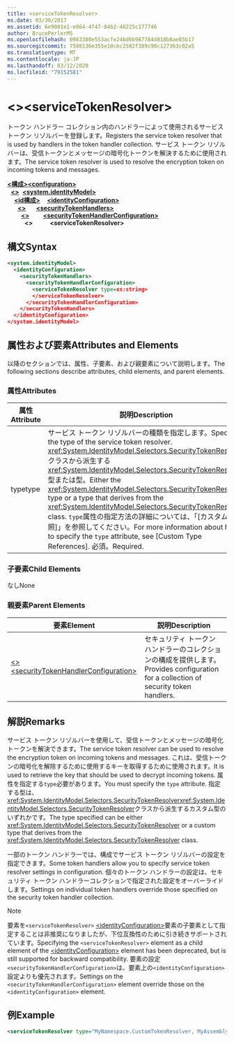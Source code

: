 ```yaml
---
title: <serviceTokenResolver>
ms.date: 03/30/2017
ms.assetid: 6e9001e1-e064-4f47-84b2-46225c177746
author: BrucePerlerMS
ms.openlocfilehash: 0983380e553acfe246d6b987784d818b8ae85b17
ms.sourcegitcommit: 7588136e355e10cbc2582f389c90c127363c02a5
ms.translationtype: MT
ms.contentlocale: ja-JP
ms.lasthandoff: 03/12/2020
ms.locfileid: "79152581"
---
```

# <a name="servicetokenresolver"></a><span data-ttu-id="40924-101">\<></span><span class="sxs-lookup"><span data-stu-id="40924-101">\<serviceTokenResolver></span></span>
<span data-ttu-id="40924-102">トークン ハンドラー コレクション内のハンドラーによって使用されるサービス トークン リゾルバーを登録します。</span><span class="sxs-lookup"><span data-stu-id="40924-102">Registers the service token resolver that is used by handlers in the token handler collection.</span></span> <span data-ttu-id="40924-103">サービス トークン リゾルバーは、受信トークンとメッセージの暗号化トークンを解決するために使用されます。</span><span class="sxs-lookup"><span data-stu-id="40924-103">The service token resolver is used to resolve the encryption token on incoming tokens and messages.</span></span>  
  
<span data-ttu-id="40924-104">[**\<構成>**](../configuration-element.md)</span><span class="sxs-lookup"><span data-stu-id="40924-104">[**\<configuration>**](../configuration-element.md)</span></span>\
<span data-ttu-id="40924-105">&nbsp;&nbsp;[**\<>**](system-identitymodel.md)</span><span class="sxs-lookup"><span data-stu-id="40924-105">&nbsp;&nbsp;[**\<system.identityModel>**](system-identitymodel.md)</span></span>\
<span data-ttu-id="40924-106">&nbsp;&nbsp;&nbsp;&nbsp;[**\<id構成>**](identityconfiguration.md)</span><span class="sxs-lookup"><span data-stu-id="40924-106">&nbsp;&nbsp;&nbsp;&nbsp;[**\<identityConfiguration>**](identityconfiguration.md)</span></span>\
<span data-ttu-id="40924-107">&nbsp;&nbsp;&nbsp;&nbsp;&nbsp;&nbsp;[**\<>**](securitytokenhandlers.md)</span><span class="sxs-lookup"><span data-stu-id="40924-107">&nbsp;&nbsp;&nbsp;&nbsp;&nbsp;&nbsp;[**\<securityTokenHandlers>**](securitytokenhandlers.md)</span></span>\
<span data-ttu-id="40924-108">&nbsp;&nbsp;&nbsp;&nbsp;&nbsp;&nbsp;&nbsp;&nbsp;[**\<>**](securitytokenhandlerconfiguration.md)</span><span class="sxs-lookup"><span data-stu-id="40924-108">&nbsp;&nbsp;&nbsp;&nbsp;&nbsp;&nbsp;&nbsp;&nbsp;[**\<securityTokenHandlerConfiguration>**](securitytokenhandlerconfiguration.md)</span></span>\
<span data-ttu-id="40924-109">&nbsp;&nbsp;&nbsp;&nbsp;&nbsp;&nbsp;&nbsp;&nbsp;&nbsp;&nbsp;**\<>**</span><span class="sxs-lookup"><span data-stu-id="40924-109">&nbsp;&nbsp;&nbsp;&nbsp;&nbsp;&nbsp;&nbsp;&nbsp;&nbsp;&nbsp;**\<serviceTokenResolver>**</span></span>  
  
## <a name="syntax"></a><span data-ttu-id="40924-110">構文</span><span class="sxs-lookup"><span data-stu-id="40924-110">Syntax</span></span>  
  
```xml  
<system.identityModel>  
  <identityConfiguration>  
    <securityTokenHandlers>  
      <securityTokenHandlerConfiguration>  
        <serviceTokenResolver type=xs:string>  
        </serviceTokenResolver>  
      </securityTokenHandlerConfiguration>  
    </securityTokenHandlers>  
  </identityConfiguration>  
</system.identityModel>  
```  
  
## <a name="attributes-and-elements"></a><span data-ttu-id="40924-111">属性および要素</span><span class="sxs-lookup"><span data-stu-id="40924-111">Attributes and Elements</span></span>  
 <span data-ttu-id="40924-112">以降のセクションでは、属性、子要素、および親要素について説明します。</span><span class="sxs-lookup"><span data-stu-id="40924-112">The following sections describe attributes, child elements, and parent elements.</span></span>  
  
### <a name="attributes"></a><span data-ttu-id="40924-113">属性</span><span class="sxs-lookup"><span data-stu-id="40924-113">Attributes</span></span>  
  
|<span data-ttu-id="40924-114">属性</span><span class="sxs-lookup"><span data-stu-id="40924-114">Attribute</span></span>|<span data-ttu-id="40924-115">説明</span><span class="sxs-lookup"><span data-stu-id="40924-115">Description</span></span>|  
|---------------|-----------------|  
|<span data-ttu-id="40924-116">type</span><span class="sxs-lookup"><span data-stu-id="40924-116">type</span></span>|<span data-ttu-id="40924-117">サービス トークン リゾルバーの種類を指定します。</span><span class="sxs-lookup"><span data-stu-id="40924-117">Specifies the type of the service token resolver.</span></span> <span data-ttu-id="40924-118"><xref:System.IdentityModel.Selectors.SecurityTokenResolver>クラスから派生する<xref:System.IdentityModel.Selectors.SecurityTokenResolver>型または型。</span><span class="sxs-lookup"><span data-stu-id="40924-118">Either the <xref:System.IdentityModel.Selectors.SecurityTokenResolver> type or a type that derives from the <xref:System.IdentityModel.Selectors.SecurityTokenResolver> class.</span></span> <span data-ttu-id="40924-119">`type`属性の指定方法の詳細については、「[カスタム型参照]」を参照してください。</span><span class="sxs-lookup"><span data-stu-id="40924-119">For more information about how to specify the `type` attribute, see [Custom Type References].</span></span> <span data-ttu-id="40924-120">必須。</span><span class="sxs-lookup"><span data-stu-id="40924-120">Required.</span></span>|  
  
### <a name="child-elements"></a><span data-ttu-id="40924-121">子要素</span><span class="sxs-lookup"><span data-stu-id="40924-121">Child Elements</span></span>  
 <span data-ttu-id="40924-122">なし</span><span class="sxs-lookup"><span data-stu-id="40924-122">None</span></span>  
  
### <a name="parent-elements"></a><span data-ttu-id="40924-123">親要素</span><span class="sxs-lookup"><span data-stu-id="40924-123">Parent Elements</span></span>  
  
|<span data-ttu-id="40924-124">要素</span><span class="sxs-lookup"><span data-stu-id="40924-124">Element</span></span>|<span data-ttu-id="40924-125">説明</span><span class="sxs-lookup"><span data-stu-id="40924-125">Description</span></span>|  
|-------------|-----------------|  
|[<span data-ttu-id="40924-126">\<></span><span class="sxs-lookup"><span data-stu-id="40924-126">\<securityTokenHandlerConfiguration></span></span>](securitytokenhandlerconfiguration.md)|<span data-ttu-id="40924-127">セキュリティ トークン ハンドラーのコレクションの構成を提供します。</span><span class="sxs-lookup"><span data-stu-id="40924-127">Provides configuration for a collection of security token handlers.</span></span>|  
  
## <a name="remarks"></a><span data-ttu-id="40924-128">解説</span><span class="sxs-lookup"><span data-stu-id="40924-128">Remarks</span></span>  
 <span data-ttu-id="40924-129">サービス トークン リゾルバーを使用して、受信トークンとメッセージの暗号化トークンを解決できます。</span><span class="sxs-lookup"><span data-stu-id="40924-129">The service token resolver can be used to resolve the encryption token on incoming tokens and messages.</span></span> <span data-ttu-id="40924-130">これは、受信トークンの暗号化を解除するために使用するキーを取得するために使用されます。</span><span class="sxs-lookup"><span data-stu-id="40924-130">It is used to retrieve the key that should be used to decrypt incoming tokens.</span></span> <span data-ttu-id="40924-131">属性を指定する`type`必要があります。</span><span class="sxs-lookup"><span data-stu-id="40924-131">You must specify the `type` attribute.</span></span> <span data-ttu-id="40924-132">指定する型は、<xref:System.IdentityModel.Selectors.SecurityTokenResolver><xref:System.IdentityModel.Selectors.SecurityTokenResolver>クラスから派生するカスタム型のいずれかです。</span><span class="sxs-lookup"><span data-stu-id="40924-132">The type specified can be either <xref:System.IdentityModel.Selectors.SecurityTokenResolver> or a custom type that derives from the <xref:System.IdentityModel.Selectors.SecurityTokenResolver> class.</span></span>  
  
 <span data-ttu-id="40924-133">一部のトークン ハンドラーでは、構成でサービス トークン リゾルバーの設定を指定できます。</span><span class="sxs-lookup"><span data-stu-id="40924-133">Some token handlers allow you to specify service token resolver settings in configuration.</span></span> <span data-ttu-id="40924-134">個々のトークン ハンドラーの設定は、セキュリティ トークン ハンドラーコレクションで指定された設定をオーバーライドします。</span><span class="sxs-lookup"><span data-stu-id="40924-134">Settings on individual token handlers override those specified on the security token handler collection.</span></span>  
  
> [!NOTE]
> <span data-ttu-id="40924-135">要素を`<serviceTokenResolver>` [ \<identityConfiguration>](identityconfiguration.md)要素の子要素として指定することは非推奨になりましたが、下位互換性のために引き続きサポートされています。</span><span class="sxs-lookup"><span data-stu-id="40924-135">Specifying the `<serviceTokenResolver>` element as a child element of the [\<identityConfiguration>](identityconfiguration.md) element has been deprecated, but is still supported for backward compatibility.</span></span> <span data-ttu-id="40924-136">要素の設定`<securityTokenHandlerConfiguration>`は、要素上の`<identityConfiguration>`設定よりも優先されます。</span><span class="sxs-lookup"><span data-stu-id="40924-136">Settings on the `<securityTokenHandlerConfiguration>` element override those on the `<identityConfiguration>` element.</span></span>  
  
## <a name="example"></a><span data-ttu-id="40924-137">例</span><span class="sxs-lookup"><span data-stu-id="40924-137">Example</span></span>  
  
```xml  
<serviceTokenResolver type="MyNamespace.CustomTokenResolver, MyAssembly" />  
```
